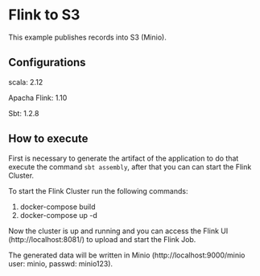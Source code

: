 # Flink to S3

This example publishes records into S3 (Minio).

## Configurations

scala: 2.12

Apacha Flink: 1.10

Sbt: 1.2.8
## How to execute
First is necessary to generate the artifact of the application to do that execute the command `sbt assembly`, after that you can can start the Flink Cluster.

To start the Flink Cluster run the following commands:
1) docker-compose build
2) docker-compose up -d

Now the cluster is up and running and you can access the Flink UI (http://localhost:8081/) to upload and start the Flink Job.

The generated data will be written in Minio (http://localhost:9000/minio user: minio, passwd: minio123).
 
